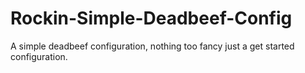 # Rockin-Simple-Deadbeef-Config
A simple deadbeef configuration, nothing too fancy just a get started configuration. 

